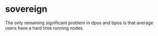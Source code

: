 # sovereign
The only remaining significant problem in dpos and bpos is that average users have a hard time running nodes. 
